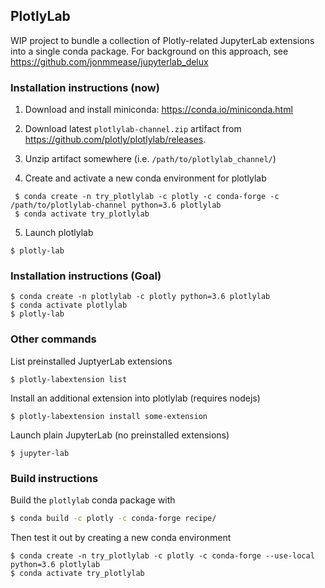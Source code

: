 ## PlotlyLab
WIP project to bundle a collection of Plotly-related JupyterLab extensions
into a single conda package.  For background on this approach,
see https://github.com/jonmmease/jupyterlab_delux

### Installation instructions (now)

 1. Download and install miniconda: https://conda.io/miniconda.html
 
 2. Download latest `plotlylab-channel.zip` artifact from
 https://github.com/plotly/plotlylab/releases.
 
 3. Unzip artifact somewhere (i.e. `/path/to/plotlylab_channel/`)
 
 4. Create and activate a new conda environment for plotlylab
 
```
 $ conda create -n try_plotlylab -c plotly -c conda-forge -c /path/to/plotlylab-channel python=3.6 plotlylab
 $ conda activate try_plotlylab
``` 

 5. Launch plotlylab
 
```
$ plotly-lab
```

### Installation instructions (Goal)
```
$ conda create -n plotlylab -c plotly python=3.6 plotlylab
$ conda activate plotlylab
$ plotly-lab 
``` 

### Other commands

List preinstalled JuptyerLab extensions

```
$ plotly-labextension list
```
 
Install an additional extension into plotlylab (requires nodejs)
```
$ plotly-labextension install some-extension
```

Launch plain JupyterLab (no preinstalled extensions)
```
$ jupyter-lab
```
 
### Build instructions
Build the `plotlylab` conda package with
```bash
$ conda build -c plotly -c conda-forge recipe/
```

Then test it out by creating a new conda environment

```
$ conda create -n try_plotlylab -c plotly -c conda-forge --use-local python=3.6 plotlylab
$ conda activate try_plotlylab
```
